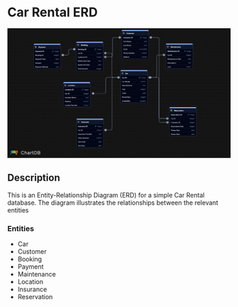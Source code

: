 # Car Rental ERD

![Car_Rental_DB](./Car_Rental_DB.png)

## Description
This is an Entity-Relationship Diagram (ERD) for a simple Car Rental database. The diagram illustrates the relationships between the relevant entities

### Entities
- Car
- Customer
- Booking
- Payment
- Maintenance
- Location
- Insurance
- Reservation
